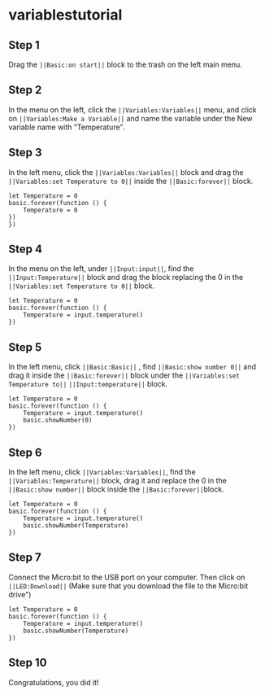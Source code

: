 # variablestutorial
## Step 1

Drag the ``||Basic:on start||`` block to the trash on the left main menu.
 
## Step 2
In the menu on the left, click the ``||Variables:Variables||`` menu, and click on ``||Variables:Make a Variable||`` and name the variable under the New variable name with "Temperature".  
 
## Step 3
In the left menu, click the ``||Variables:Variables||`` block and drag the ``||Variables:set Temperature to 0||``  inside the ``||Basic:forever||`` block. 
```blocks
let Temperature = 0
basic.forever(function () {
    Temperature = 0
})
})
```
 
## Step 4
In the menu on the left, under ``||Input:input||``, find the ``||Input:Temperature||`` block and drag the block replacing the 0 in the ``||Variables:set Temperature to 0||`` block.   
```blocks
let Temperature = 0
basic.forever(function () {
    Temperature = input.temperature()
})
```
 
## Step 5
In the left menu, click ``||Basic:Basic||`` , find ``||Basic:show number 0||`` and drag it inside the ``||Basic:forever||`` block under the ``||Variables:set Temperature to||`` ``||Input:temperature||`` block.
```blocks
let Temperature = 0
basic.forever(function () {
    Temperature = input.temperature()
    basic.showNumber(0)
})
```

## Step 6
In the left menu, click ``||Variables:Variables||``, find the ``||Variables:Temperature||`` block, drag it and replace the 0 in the ``||Basic:show number||`` block inside the ``||Basic:forever||``block.
```blocks
let Temperature = 0
basic.forever(function () {
    Temperature = input.temperature()
    basic.showNumber(Temperature)
})
```

## Step 7
Connect the Micro:bit to the USB port on your computer. Then click on ``||LED:Download||`` (Make sure that you download the file to the Micro:bit drive")
```blocks
let Temperature = 0
basic.forever(function () {
    Temperature = input.temperature()
    basic.showNumber(Temperature)
})
```
## Step 10
Congratulations, you did it!

